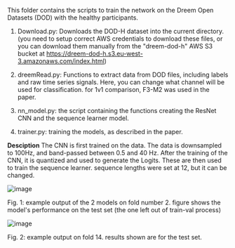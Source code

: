 This folder contains the scripts to train the network on the Dreem Open Datasets (DOD) with the healthy participants. 

1. Download.py: Downloads the DOD-H dataset into the current directory. (you need to setup correct AWS credentials to download these files, or you can download them manually from the "dreem-dod-h" AWS S3 bucket at https://dreem-dod-h.s3.eu-west-3.amazonaws.com/index.html)


2. dreemRead.py: Functions to extract data from DOD files, including labels and raw time series signals. Here, you can change what channel will be used for classification. for 1v1 comparison, F3-M2 was used in the paper.


3. nn_model.py: the script containing the functions creating the ResNet CNN and the sequence learner model. 


4. trainer.py: training the models, as described in the paper.


**Desciption**
The CNN is first trained on the data. The data is downsampled to 100Hz, and band-passed between 0.5 and 40 Hz. After the training of the CNN, it is quantized and used to generate the Logits. These are then used to train the sequence learner. sequence lengths were set at 12, but it can be changed.



![image](https://github.com/ali77sina/MorphuesNet/assets/54308350/43a19abf-d638-4684-bcd6-dc1c552192f9)


Fig. 1: example output of the 2 models on fold number 2. figure shows the model's performance on the test set (the one left out of train-val process)



![image](https://github.com/ali77sina/MorphuesNet/assets/54308350/460e59e9-b238-488b-bffe-448b7ed9aee7)


Fig. 2: example output on fold 14. results shown are for the test set.
